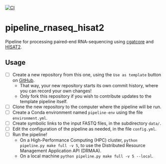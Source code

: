 [![CI](https://github.com/sims-lab/pipeline_rnaseq_hisat2/actions/workflows/build.yml/badge.svg)](https://github.com/sims-lab/pipeline_rnaseq_hisat2/actions/workflows/build.yml)

# pipeline_rnaseq_hisat2

Pipeline for processing paired-end RNA-sequencing using [cgatcore][link-cgatcore] and [HISAT2](http://www.ccb.jhu.edu/software/hisat/index.shtml).

[link-cgatcore]: https://github.com/cgat-developers/cgat-core

## Usage

- [ ] Create a new repository from this one, using the `Use as template` button on [GitHub](https://github.com/sims-lab/pipeline_rnaseq_hisat2).
  + That way, your new repository starts its own commit history, where you can record your own changes!
  + Only fork this repository if you wish to contribute updates to the template pipeline itself.
- [ ] Clone the new repository to the computer where the pipeline will be run.
- [ ] Create a Conda environment named `pipeline-env` using the file `environment.yml`. 
- [ ] Create symbolic links to the input FASTQ files, in the subdirectory `data/`.
- [ ] Edit the configuration of the pipeline as needed, in the file `config.yml`.
- [ ] Run the pipeline!
  + On a High-Performance Computing (HPC) cluster, `python pipeline.py make full -v 5`, to use the Distributed Resource Management Application API (DRMAA).
  + On a local machine `python pipeline.py make full -v 5 --local`.
